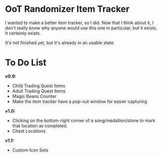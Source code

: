 # OoT Randomizer Item Tracker
I wanted to make a better item tracker, so I did. Now that I think about it, I don't really know why anyone would use this one in particular, but it exists. It certainly exists.

It's not finished yet, but it's already in an usable state.

# To Do List

**v0.9:**
- Child Trading Quest Items
- Adult Trading Quest Items
- Magic Beans Counter
- Make the item tracker have a pop-out window for easier capturing

**v1.0:**
- Clicking on the bottom-right corner of a song/medallion/stone to mark that location as completed.
- Chest Locations

**v1.1:**
- Custom Icon Sets
